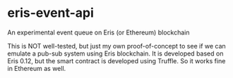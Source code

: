 # eris-event-api
An experimental event queue on Eris (or Ethereum) blockchain

This is NOT well-tested, but just my own proof-of-concept to see if we can emulate a pub-sub system using Eris blockchain.
It is developed based on Eris 0.12, but the smart contract is developed using Truffle. So it works fine in Ethereum as well.
